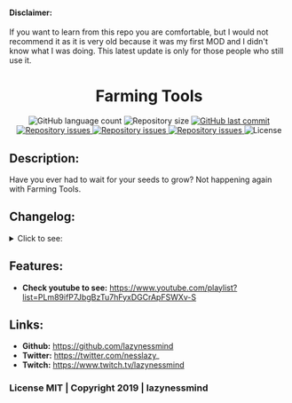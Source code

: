 #### Disclaimer:
If you want to learn from this repo you are comfortable, but I would not recommend it as it is very old because it was my first MOD and I didn't know what I was doing. This latest update is only for those people who still use it.

<h1 align="center">Farming Tools</h1>

<p align="center">
  <img alt="GitHub language count" src="https://img.shields.io/github/languages/count/lazynessmind/Farming-Tools.svg">

  <img alt="Repository size" src="https://img.shields.io/github/repo-size/lazynessmind/Farming-Tools.svg">
  
  <a href="https://github.com/lazynessmind/Farming-Tools/commits/master">
    <img alt="GitHub last commit" src="https://img.shields.io/github/last-commit/lazynessmind/Farming-Tools.svg">
  </a>

  <a href="https://github.com/lazynessmind/Farming-Tools/issues">
    <img alt="Repository issues" src="https://img.shields.io/github/issues/lazynessmind/Farming-Tools.svg">
  </a>

  <a href="https://www.curseforge.com/minecraft/mc-mods/farming-tools">
    <img alt="Repository issues" src="http://cf.way2muchnoise.eu/full_351283_downloads.svg">
  </a>

  <a href="https://www.curseforge.com/minecraft/mc-mods/farming-tools">
    <img alt="Repository issues" src="http://cf.way2muchnoise.eu/versions/351283.svg">
  </a>

  <img alt="License" src="https://img.shields.io/badge/license-MIT-brightgreen">
</p>

## Description:

  Have you ever had to wait for your seeds to grow? Not happening again with Farming Tools.

## Changelog:

<details>
  <summary>Click to see:</summary>
  
  **1.1**
  * Last release.;
      
</details>

## Features:

- **Check youtube to see:** https://www.youtube.com/playlist?list=PLm89ifP7JbgBzTu7hFyxDGCrApFSWXv-S

## Links:

- **Github:** https://github.com/lazynessmind
- **Twitter:**  https://twitter.com/nesslazy_
- **Twitch:** https://www.twitch.tv/lazynessmind

### License MIT | Copyright 2019 | lazynessmind
